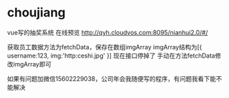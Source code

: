 # choujiang
vue写的抽奖系统
在线预览  http://qyh.cloudvos.com:8095/nianhui2.0/#/

获取员工数据方法为fetchData，保存在数组imgArray
imgArray结构为[{
    username:123,
    img:'http:ceshi.jpg'
  }]
现在接口停掉了
手动在方法fetchData修改imgArray即可

如果有问题加微信15602229038，公司年会我随便写的程序，有问题我看下能不能解决
